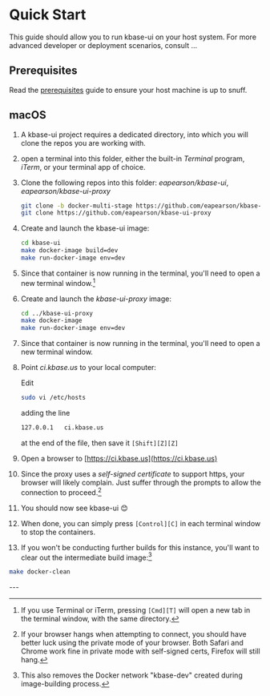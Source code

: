# Quick Start

This guide should allow you to run kbase-ui on your host system. For more advanced developer or deployment scenarios, consult ...

## Prerequisites

Read the [prerequisites](prerequisites.md) guide to ensure your host machine is up to snuff.

## macOS

1. A kbase-ui project requires a dedicated directory, into which you will clone the repos you are working with.
2. open a terminal into this folder, either the built-in *Terminal* program, *iTerm*, or your terminal app of choice.
3. Clone the following repos into this folder: *eapearson/kbase-ui*, *eapearson/kbase-ui-proxy*
    ```bash
    git clone -b docker-multi-stage https://github.com/eapearson/kbase-ui
    git clone https://github.com/eapearson/kbase-ui-proxy
    ```
4. Create and launch the kbase-ui image:
    ```bash
    cd kbase-ui
    make docker-image build=dev
    make run-docker-image env=dev
    ```
5. Since that container is now running in the terminal, you'll need to open a new terminal window.[^1]
6. Create and launch the *kbase-ui-proxy* image:
    ```bash
    cd ../kbase-ui-proxy
    make docker-image
    make run-docker-image env=dev
    ```
    
7. Since that container is now running in the terminal, you'll need to open a new terminal window.
8. Point *ci.kbase.us* to your local computer:

    Edit
    ```bash
    sudo vi /etc/hosts
    ```
    adding the line
    ```bash
    127.0.0.1	ci.kbase.us
    ```
    at the end of the file, then save it ```[Shift][Z][Z]```
9. Open a browser to [https://ci.kbase.us](https://ci.kbase.us)
10. Since the proxy uses a *self-signed certificate* to support https, your browser will likely complain. Just suffer through the prompts to allow the connection to proceed.[^2]
11. You should now see kbase-ui 😊
12. When done, you can simply press ```[Control][C]``` in each terminal window to stop the containers.
13. If you won't be conducting further builds for this instance, you'll want to clear out the intermediate build image:[^3]

```bash
make docker-clean
```

\---

[^1]: If you use Terminal or iTerm, pressing ```[Cmd][T]``` will open a new tab in the terminal window, with the same directory.

[^2]: If your browser hangs when attempting to connect, you should have better luck using the private mode of your browser. Both Safari and Chrome work fine in private mode with self-signed certs, Firefox will still hang.

[^3]: This also removes the Docker network "kbase-dev" created during image-building process.